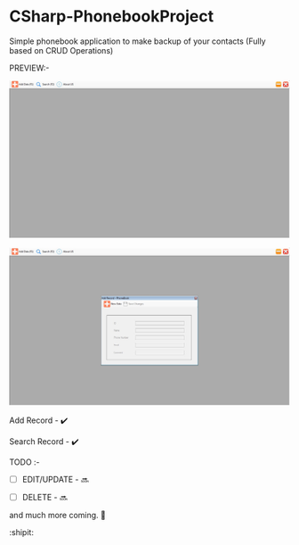 # CSharp-PhonebookProject

Simple phonebook application to make backup of your contacts (Fully based on CRUD Operations)


PREVIEW:-

![](./1-Phonebook-Snip.jpg)

![](./2-Phonebook-Snip.jpg)


Add Record - :heavy_check_mark:

Search Record - :heavy_check_mark:


TODO :-

- [ ] EDIT/UPDATE - :soon:

- [ ] DELETE - :soon:

and much more coming. :eyes:

:shipit:
